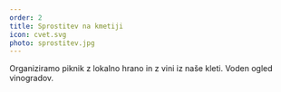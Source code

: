 ```yaml
---
order: 2
title: Sprostitev na kmetiji
icon: cvet.svg
photo: sprostitev.jpg
---
```


Organiziramo piknik z lokalno hrano in z vini iz naše kleti. Voden ogled vinogradov.